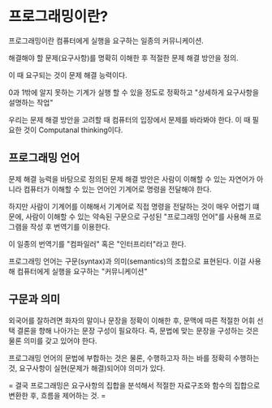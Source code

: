 # 프로그래밍이란?

프로그래밍이란 컴퓨터에게 실행을 요구하는 일종의 커뮤니케이션.

해결해야 할 문제(요구사항)를 명확히 이해한 후 적절한 문제 해결 방안을 정의.

이 때 요구되는 것이 문제 해결 능력이다.

0과 1밖에 알지 못하는 기계가 실행 할 수 있을 정도로 정확하고
"상세하게 요구사항을 설명하는 작업"

우리는 문제 해결 방안을 고려할 때 컴퓨터의 입장에서 문제를 바라봐야 한다. 이 때 필요한 것이
Computanal thinking이다.

## 프로그래밍 언어

문제 해결 능력을 바탕으로 정의된 문제 해결 방안은 사람이 이해할 수 있는 자연어가 아니라 컴퓨터가 이해할 수 있는 언어인 기계어로
명령을 전달해야 한다.

하지만 사람이 기계어를 이해해서 기계어로 직접 명령을 전달하는 것이 매우 어렵기 떄문에, 사람이 이해할 수 있는 약속된 구문으로
구성된 "프로그래밍 언어"를 사용해 프로그램을 작성 후 번역기를 이용한다.

이 일종의 번역기를 "컴파일러" 혹은 "인터프리터"라고 한다.

프로그래밍 언어는 구문(syntax)과 의미(semantics)의 조합으로 표현된다. 이걸 사용해 컴퓨터에게 실행을 요구하는 "커뮤니케이션"

## 구문과 의미

외국어를 잘하려면 화자의 말이나 문장을 정확이 이해한 후, 문맥에 따른 적절한 어휘 선택 결론을 향해
나아가는 문장 구성이 필요하다. 즉, 문법에 맞는 문장을 구성하는 것은 물론 의미를 갖고 있어야 한다.

프로그래밍 언어의 문법에 부합하는 것은 물론, 수행하고자 하는 바를 정확히 수행하는 것, 요구사항이 실현(문제가 해결)되어야 의미가 있다.

= 결국 프로그래밍은 요구사항의 집합을 분석해서 적절한 자료구조와 함수의 집합으로 변환한 후, 흐름을 제어하는 것. =

